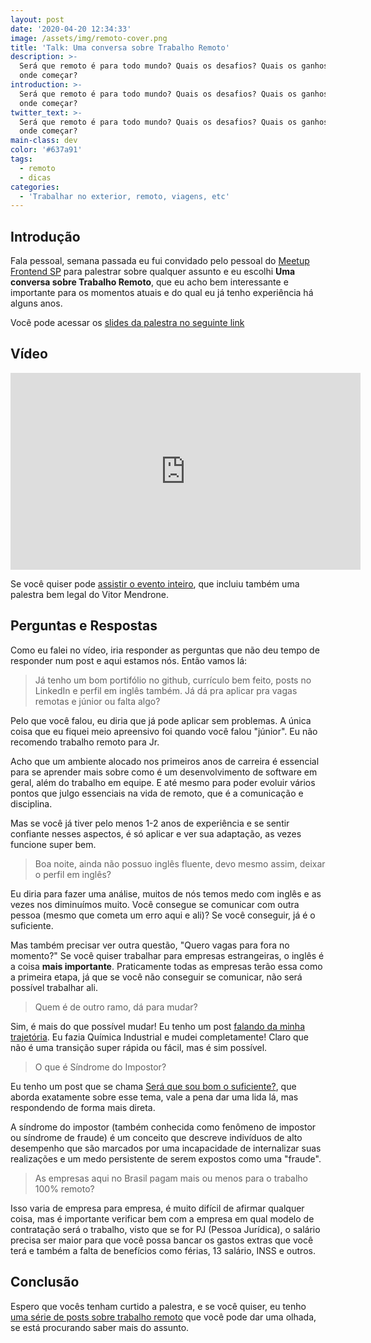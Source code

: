 ```yaml
---
layout: post
date: '2020-04-20 12:34:33'
image: /assets/img/remoto-cover.png
title: 'Talk: Uma conversa sobre Trabalho Remoto'
description: >-
  Será que remoto é para todo mundo? Quais os desafios? Quais os ganhos? Por
  onde começar?
introduction: >-
  Será que remoto é para todo mundo? Quais os desafios? Quais os ganhos? Por
  onde começar?
twitter_text: >-
  Será que remoto é para todo mundo? Quais os desafios? Quais os ganhos? Por
  onde começar?
main-class: dev
color: '#637a91'
tags:
  - remoto
  - dicas
categories:
  - 'Trabalhar no exterior, remoto, viagens, etc'
---
```


## Introdução

Fala pessoal, semana passada eu fui convidado pelo pessoal do [Meetup Frontend SP](https://www.meetup.com/pt-BR/Frontend-Dev-SP-Meetup/) para palestrar sobre qualquer assunto e eu escolhi **Uma conversa sobre Trabalho Remoto**, que eu acho bem interessante e importante para os momentos atuais e do qual eu já tenho experiência há alguns anos.

Você pode acessar os [slides da palestra no seguinte link](https://docs.google.com/presentation/d/1Ra3g1zKOQ1_G_9lFLChjo3mm5d9TDAZpy6JCvLLaNcI/edit?usp=sharing)

## Vídeo

<iframe width="560" height="315" src="https://www.youtube.com/embed/_Ic3oFGujj0" frameborder="0" allow="accelerometer; autoplay; encrypted-media; gyroscope; picture-in-picture" allowfullscreen></iframe>

Se você quiser pode [assistir o evento inteiro](https://www.youtube.com/watch?v=l1hPaVpSKMI), que incluiu também uma palestra bem legal do Vitor Mendrone.

## Perguntas e Respostas

Como eu falei no vídeo, iria responder as perguntas que não deu tempo de responder num post e aqui estamos nós. Então vamos lá:

> Já tenho um bom portifólio no github, currículo bem feito, posts no LinkedIn e perfil em inglês também. Já dá pra aplicar pra vagas remotas e júnior ou falta algo?

Pelo que você falou, eu diria que já pode aplicar sem problemas. A única coisa que eu fiquei meio apreensivo foi quando você falou "júnior". Eu não recomendo trabalho remoto para Jr.

Acho que um ambiente alocado nos primeiros anos de carreira é essencial para se aprender mais sobre como é um desenvolvimento de software em geral, além do trabalho em equipe. E até mesmo para poder evoluir vários pontos que julgo essenciais na vida de remoto, que é a comunicação e disciplina.

Mas se você já tiver pelo menos 1-2 anos de experiência e se sentir confiante nesses aspectos, é só aplicar e ver sua adaptação, as vezes funcione super bem.

> Boa noite, ainda não possuo inglês fluente, devo mesmo assim, deixar o perfil em inglês?

Eu diria para fazer uma análise, muitos de nós temos medo com inglês e as vezes nos diminuímos muito. Você consegue se comunicar com outra pessoa (mesmo que cometa um erro aqui e ali)? Se você conseguir, já é o suficiente.

Mas também precisar ver outra questão, "Quero vagas para fora no momento?" Se você quiser trabalhar para empresas estrangeiras, o inglês é a coisa **mais importante**. Praticamente todas as empresas terão essa como a primeira etapa, já que se você não conseguir se comunicar, não será possível trabalhar ali.

> Quem é de outro ramo, dá para mudar?

Sim, é mais do que possível mudar! Eu tenho um post [falando da minha trajetória](https://willianjusten.com.br/minha-trajetoria-ate-ser-desenvolvedor/). Eu fazia Química Industrial e mudei completamente! Claro que não é uma transição super rápida ou fácil, mas é sim possível.

> O que é Síndrome do Impostor?

Eu tenho um post que se chama [Será que sou bom o suficiente?](https://willianjusten.com.br/sou-bom-o-suficiente/), que aborda exatamente sobre esse tema, vale a pena dar uma lida lá, mas respondendo de forma mais direta.

A síndrome do impostor (também conhecida como fenômeno de impostor ou síndrome de fraude) é um conceito que descreve indivíduos de alto desempenho que são marcados por uma incapacidade de internalizar suas realizações e um medo persistente de serem expostos como uma "fraude".

> As empresas aqui no Brasil pagam mais ou menos para o trabalho 100% remoto?

Isso varia de empresa para empresa, é muito difícil de afirmar qualquer coisa, mas é importante verificar bem com a empresa em qual modelo de contratação será o trabalho, visto que se for PJ (Pessoa Jurídica), o salário precisa ser maior para que você possa bancar os gastos extras que você terá e também a falta de benefícios como férias, 13 salário, INSS e outros.

## Conclusão

Espero que vocês tenham curtido a palestra, e se você quiser, eu tenho [uma série de posts sobre trabalho remoto](https://willianjusten.com.br/series/#trabalhar-no-exterior-remoto-viagens-etc) que você pode dar uma olhada, se está procurando saber mais do assunto.
